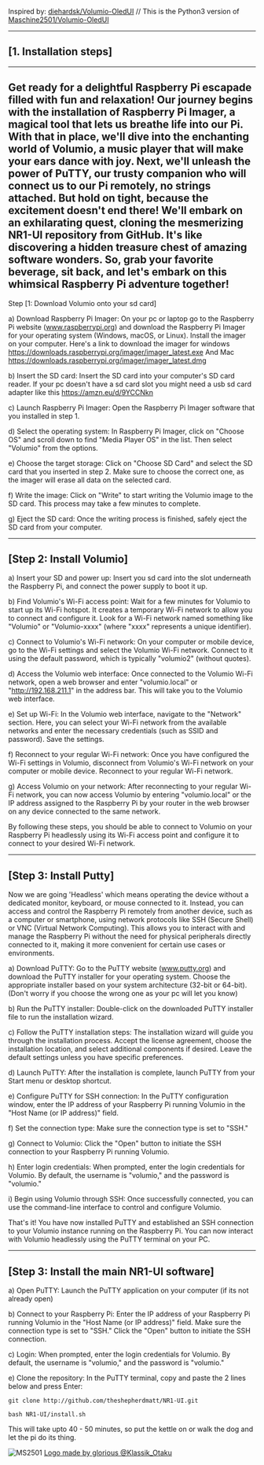 Inspired by: [diehardsk/Volumio-OledUI](https://github.com/diehardsk/Volumio-OledUI) // 
This is the Python3 version of [Maschine2501/Volumio-OledUI](https://github.com/Maschine2501/Volumio-OledUI/)

---

## [1. Installation steps]
---
Get ready for a delightful Raspberry Pi escapade filled with fun and relaxation! Our journey begins with the installation of Raspberry Pi Imager, a magical tool that lets us breathe life into our Pi. With that in place, we'll dive into the enchanting world of Volumio, a music player that will make your ears dance with joy. Next, we'll unleash the power of PuTTY, our trusty companion who will connect us to our Pi remotely, no strings attached. But hold on tight, because the excitement doesn't end there! We'll embark on an exhilarating quest, cloning the mesmerizing NR1-UI repository from GitHub. It's like discovering a hidden treasure chest of amazing software wonders. So, grab your favorite beverage, sit back, and let's embark on this whimsical Raspberry Pi adventure together!
---
Step [1: Download Volumio onto your sd card]

a) Download Raspberry Pi Imager: 
On your pc or laptop go to the Raspberry Pi website (www.raspberrypi.org) and download the Raspberry Pi Imager for your operating system (Windows, macOS, or Linux). Install the imager on your computer. 
Here's a link to download the imager for windows https://downloads.raspberrypi.org/imager/imager_latest.exe
And Mac https://downloads.raspberrypi.org/imager/imager_latest.dmg

b) Insert the SD card: 
Insert the SD card into your computer's SD card reader. 
If your pc doesn't have a sd card slot you might need a usb sd card adapter like this https://amzn.eu/d/9YCCNkn

c) Launch Raspberry Pi Imager: 
Open the Raspberry Pi Imager software that you installed in step 1.

d) Select the operating system: 
In Raspberry Pi Imager, click on "Choose OS" and scroll down to find "Media Player OS" in the list. Then select "Volumio" from the options.

e) Choose the target storage: 
Click on "Choose SD Card" and select the SD card that you inserted in step 2. Make sure to choose the correct one, as the imager will erase all data on the selected card.

f) Write the image: 
Click on "Write" to start writing the Volumio image to the SD card. This process may take a few minutes to complete.

g) Eject the SD card: 
Once the writing process is finished, safely eject the SD card from your computer.

---
## [Step 2: Install Volumio]


a) Insert your SD and power up:
Insert you sd card into the slot underneath the Raspberry Pi, and connect the power supply to boot it up.

b) Find Volumio's Wi-Fi access point: 
Wait for a few minutes for Volumio to start up its Wi-Fi hotspot. It creates a temporary Wi-Fi network to allow you to connect and configure it. Look for a Wi-Fi network named something like "Volumio" or "Volumio-xxxx" (where "xxxx" represents a unique identifier).

c) Connect to Volumio's Wi-Fi network: 
On your computer or mobile device, go to the Wi-Fi settings and select the Volumio Wi-Fi network. Connect to it using the default password, which is typically "volumio2" (without quotes).

d) Access the Volumio web interface: 
Once connected to the Volumio Wi-Fi network, open a web browser and enter "volumio.local" or "http://192.168.211.1" in the address bar. This will take you to the Volumio web interface.

e) Set up Wi-Fi: 
In the Volumio web interface, navigate to the "Network" section. Here, you can select your Wi-Fi network from the available networks and enter the necessary credentials (such as SSID and password). Save the settings.

f) Reconnect to your regular Wi-Fi network: 
Once you have configured the Wi-Fi settings in Volumio, disconnect from Volumio's Wi-Fi network on your computer or mobile device. Reconnect to your regular Wi-Fi network.

g) Access Volumio on your network: 
After reconnecting to your regular Wi-Fi network, you can now access Volumio by entering "volumio.local" or the IP address assigned to the Raspberry Pi by your router in the web browser on any device connected to the same network.

By following these steps, you should be able to connect to Volumio on your Raspberry Pi headlessly using its Wi-Fi access point and configure it to connect to your desired Wi-Fi network.

---
## [Step 3: Install Putty]

Now we are going 'Headless' which means operating the device without a dedicated monitor, keyboard, or mouse connected to it. Instead, you can access and control the Raspberry Pi remotely from another device, such as a computer or smartphone, using network protocols like SSH (Secure Shell) or VNC (Virtual Network Computing). This allows you to interact with and manage the Raspberry Pi without the need for physical peripherals directly connected to it, making it more convenient for certain use cases or environments.

a) Download PuTTY: 
Go to the PuTTY website (www.putty.org) and download the PuTTY installer for your operating system. Choose the appropriate installer based on your system architecture (32-bit or 64-bit). (Don't worry if you choose the wrong one as your pc will let you know)

b) Run the PuTTY installer: 
Double-click on the downloaded PuTTY installer file to run the installation wizard.

c) Follow the PuTTY installation steps: 
The installation wizard will guide you through the installation process. Accept the license agreement, choose the installation location, and select additional components if desired. Leave the default settings unless you have specific preferences.

d) Launch PuTTY: 
After the installation is complete, launch PuTTY from your Start menu or desktop shortcut.

e) Configure PuTTY for SSH connection:
In the PuTTY configuration window, enter the IP address of your Raspberry Pi running Volumio in the "Host Name (or IP address)" field.

f) Set the connection type: 
Make sure the connection type is set to "SSH."

g) Connect to Volumio: 
Click the "Open" button to initiate the SSH connection to your Raspberry Pi running Volumio.

h) Enter login credentials: 
When prompted, enter the login credentials for Volumio. By default, the username is "volumio," and the password is "volumio."

i) Begin using Volumio through SSH: 
Once successfully connected, you can use the command-line interface to control and configure Volumio.

That's it! You have now installed PuTTY and established an SSH connection to your Volumio instance running on the Raspberry Pi. You can now interact with Volumio headlessly using the PuTTY terminal on your PC.

---
## [Step 3: Install the main NR1-UI software]

a) Open PuTTY: 
Launch the PuTTY application on your computer (if its not already open)

b) Connect to your Raspberry Pi: 
Enter the IP address of your Raspberry Pi running Volumio in the "Host Name (or IP address)" field. Make sure the connection type is set to "SSH." Click the "Open" button to initiate the SSH connection.

c) Login: 
When prompted, enter the login credentials for Volumio. By default, the username is "volumio," and the password is "volumio."

e) Clone the repository: 
In the PuTTY terminal, copy and paste the 2 lines below and press Enter:

```
git clone http://github.com/theshepherdmatt/NR1-UI.git

bash NR1-UI/install.sh
```
This will take upto 40 - 50 minutes, so put the kettle on or walk the dog and let the pi do its thing.

![MS2501](https://github.com/Maschine2501/NR1-UI/blob/master/wiki/MadeByGloria.jpg)
[Logo made by glorious @Klassik_Otaku](http://www.instagram.com/klassik_otaku)

